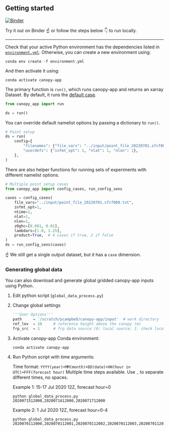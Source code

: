 ## Getting started

[![Binder](https://mybinder.org/badge_logo.svg)](https://mybinder.org/v2/gh/noaa-oar-arl/canopy-app/HEAD?labpath=python%2Fexamples.ipynb)

Try it out on Binder :point_up: or follow the steps below :point_down: to run locally.

---

Check that your active Python environment has the dependencies listed in [`environment.yml`](./environment.yml).
Otherwise, you can create a new environment using:

    conda env create -f environment.yml

And then activate it using:

    conda activate canopy-app

The primary function is `run()`, which runs canopy-app and returns an xarray Dataset.
By default, it runs the [default case](../input/namelist.canopy).
```python
from canopy_app import run

ds = run()
```

You can override default namelist options by passing a dictionary to `run()`.
```python
# Point setup
ds = run(
    config={
        "filenames": {"file_vars": "../input/point_file_20220701.sfcf000.txt"},
        "userdefs": {"infmt_opt": 1, "nlat": 1, "nlon": 1},
    },
)
```

There are also helper functions for running sets of experiments with different namelist options.
```python
# Multiple point setup cases
from canopy_app import config_cases, run_config_sens

cases = config_cases(
    file_vars="../input/point_file_20220701.sfcf000.txt",
    infmt_opt=1,
    ntime=1,
    nlat=1,
    nlon=1,
    z0ghc=[0.001, 0.01],
    lambdars=[1.0, 1.25],
    product=True,  # 4 cases if true, 2 if false
)
ds = run_config_sens(cases)
```
:point_up: We still get a single output dataset, but it has a `case` dimension.

### Generating global data

You can also download and generate global gridded canopy-app inputs using Python.

1. Edit python script (`global_data_process.py`)

2. Change global settings

   ```python
   '''User Options'''
   path     = '/scratch/pcampbe8/canopy-app/input'  # work directory
   ref_lev  = 10     # reference height above the canopy (m)
   frp_src  = 1      # frp data source (0: local source; 1: check local source first, switch to climatological file if no available data; 2: 12 month climatology; 3: all ones when ifcanwaf=.FALSE.)
   ```

2. Activate canopy-app Conda environment:

   ```
   conda activate canopy-app
   ```

3. Run Python script with time arguments:
   
   Time format: `YYYY(year)+MM(month)+DD(date)+HH(hour in UTC)+FFF(forecast hour)` Multiple time steps available. Use `,` to separate different times, no spaces.

   Example 1: 15-17 Jul 2020 12Z, forecast hour=0

   ```
   python global_data_process.py 2020071512000,2020071612000,2020071712000
   ```

   Example 2: 1 Jul 2020 12Z, forecast hour=0-4

   ```
   python global_data_process.py 2020070112000,2020070112001,2020070112002,2020070112003,2020070112004
   ```
